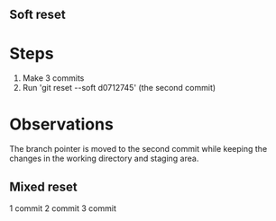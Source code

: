 ## Soft reset

# Steps
1. Make 3 commits
2. Run 'git reset --soft d0712745' (the second commit)

# Observations
The branch pointer is moved to the second commit while keeping the changes in the working directory and staging area.

## Mixed reset

1 commit
2 commit
3 commit